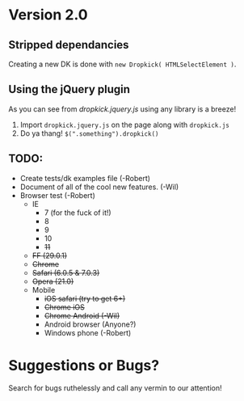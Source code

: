 Version 2.0
===========

## Stripped dependancies

Creating a new DK is done with `new Dropkick( HTMLSelectElement )`.

## Using the jQuery plugin

As you can see from *dropkick.jquery.js* using any library is a breeze!

1. Import `dropkick.jquery.js` on the page along with `dropkick.js`
2. Do ya thang! `$(".something").dropkick()`

## TODO:

- Create tests/dk examples file (-Robert)
- Document of all of the cool new features. (-Wil)
- Browser test (-Robert)
  - IE
    - 7 (for the fuck of it!)
    - 8
    - 9
    - 10
    - ~~11~~
  - ~~FF (29.0.1)~~
  - ~~Chrome~~
  - ~~Safari (6.0.5 & 7.0.3)~~
  - ~~Opera (21.0)~~
  - Mobile
    - ~~iOS safari (try to get 6+)~~
    - ~~Chrome iOS~~
    - ~~Chrome Android (-Wil)~~
    - Android browser (Anyone?)
    - Windows phone (-Robert)


# Suggestions or Bugs?

Search for bugs ruthelessly and call any vermin to our attention!
